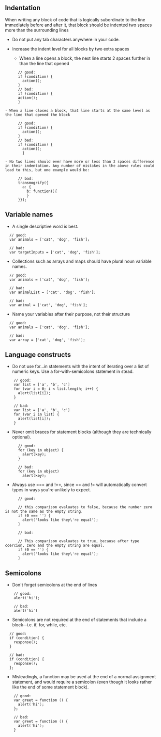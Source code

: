 ## Indentation

When writing any block of code that is logically subordinate to the line immediately before and after it, that block should be indented two spaces more than the surrounding lines

  - Do not put any tab characters anywhere in your code. 

  - Increase the indent level for all blocks by two extra spaces

    - When a line opens a block, the next line starts 2 spaces further in than the line that opened

```
      // good:
      if (condition) {
        action();
      }
      // bad:
      if (condition) {
      action();
      }
```

    - When a line closes a block, that line starts at the same level as the line that opened the block

```
      // good:
      if (condition) {
        action();
      }
      // bad:
      if (condition) {
        action();
        }
```

    - No two lines should ever have more or less than 2 spaces difference in their indentation. Any number of mistakes in the above rules could lead to this, but one example would be:

```
      // bad:
      transmogrify({
        a: {
          b: function(){
          }
      }});
```


## Variable names

- A single descriptive word is best.

```
  // good:
  var animals = ['cat', 'dog', 'fish'];
```

```
  // bad:
  var targetInputs = ['cat', 'dog', 'fish'];
```

- Collections such as arrays and maps should have plural noun variable names.

```
  // good:
  var animals = ['cat', 'dog', 'fish'];
```

```
  // bad:
  var animalList = ['cat', 'dog', 'fish'];
```

```
  // bad:
  var animal = ['cat', 'dog', 'fish'];
```

- Name your variables after their purpose, not their structure

```
  // good:
  var animals = ['cat', 'dog', 'fish'];
```

```
  // bad:
  var array = ['cat', 'dog', 'fish'];
```

## Language constructs

- Do not use for...in statements with the intent of iterating over a list of numeric keys. Use a for-with-semicolons statement in stead.

```
    // good:
    var list = ['a', 'b', 'c']
    for (var i = 0; i < list.length; i++) {
      alert(list[i]);
    }
```

```
    // bad:
    var list = ['a', 'b', 'c']
    for (var i in list) {
      alert(list[i]);
    }
```

- Never omit braces for statement blocks (although they are technically optional).

```
      // good:
      for (key in object) {
        alert(key);
      }
```

```
      // bad:
      for (key in object)
        alert(key);
```

- Always use === and !==, since == and != will automatically convert types in ways you're unlikely to expect.

```
      // good:

      // this comparison evaluates to false, because the number zero is not the same as the empty string.
      if (0 === '') {
        alert('looks like they\'re equal');
      }
```

```
      // bad:

      // This comparison evaluates to true, because after type coercion, zero and the empty string are equal.
      if (0 == '') {
        alert('looks like they\'re equal');
      }
```

## Semicolons

- Don't forget semicolons at the end of lines

```
    // good:
    alert('hi');
```

```
    // bad:
    alert('hi')
```

- Semicolons are not required at the end of statements that include a block--i.e. if, for, while, etc.

```
  // good:
  if (condition) {
    response();
  }
```

```
  // bad:
  if (condition) {
    response();
  };
```

- Misleadingly, a function may be used at the end of a normal assignment statement, and would require a semicolon (even though it looks rather like the end of some statement block).

```
    // good:
    var greet = function () {
      alert('hi');
    };
```

```
    // bad:
    var greet = function () {
      alert('hi');
    }
```

